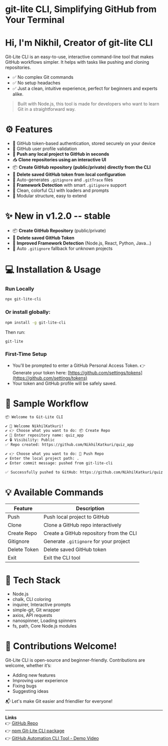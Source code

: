 # git-lite CLI, Simplifying GitHub from Your Terminal

# Hi, I'm Nikhil, Creator of git-lite CLI

Git-Lite CLI is an easy-to-use, interactive command-line tool that makes GitHub workflows simpler. It helps with tasks like pushing and cloning repositories.

* ✅ No complex Git commands
* ✅ No setup headaches
* ✅ Just a clean, intuitive experience, perfect for beginners and experts alike.

> Built with Node.js, this tool is made for developers who want to learn Git in a straightforward way.

# ⚙️ Features

* 🔐 GitHub token-based authentication, stored securely on your device
* 👤 GitHub user profile validation
* 🚀 **Push any local project to GitHub in seconds**
* 📥 **Clone repositories using an interactive UI**
* 📦 **Create GitHub repository (public/private) directly from the CLI**
* 🧹 **Delete saved GitHub token from local configuration**
* 🧾 Auto-generates `.gitignore` and `.gitTrace` files
* 🧠 **Framework Detection** with smart `.gitignore` support
* 💬 Clean, colorful CLI with loaders and prompts
* 🧩 Modular structure, easy to extend

# ✨ New in v1.2.0 -- stable

* 📦 **Create GitHub Repository** (public/private)
* 🔑 **Delete saved GitHub Token**
* 🧠 **Improved Framework Detection** (Node.js, React, Python, Java...)
* 🚀 Auto `.gitignore` fallback for unknown projects

# 💻 Installation & Usage

### Run Locally

```bash
npx git-lite-cli
```

### Or install globally:

```bash
npm install -g git-lite-cli
```

Then run:

```bash
git-lite
```

### First-Time Setup

* You'll be prompted to enter a GitHub Personal Access Token.
  👉 Generate your token here: [https://github.com/settings/tokens](https://github.com/settings/tokens)
* Your token and GitHub profile will be safely saved.

# 📸 Sample Workflow

```bash
📦 Welcome to Git-Lite CLI

✔ 🎉 Welcome NikhilKatkuri!
✔ 👉 Choose what you want to do: 📦 Create Repo
✔ 📝 Enter repository name: quiz_app
✔ 🔒 Visibility: Public
✅ Repo created: https://github.com/NikhilKatkuri/quiz_app

✔ 👉 Choose what you want to do: 🚀 Push Repo
✔ Enter the local project path: .
✔ Enter commit message: pushed from git-lite-cli

✅ Successfully pushed to GitHub: https://github.com/NikhilKatkuri/quiz_app.git
```

# 💡 Available Commands

| Feature      | Description                            |
| ------------ | -------------------------------------- |
| Push         | Push local project to GitHub           |
| Clone        | Clone a GitHub repo interactively      |
| Create Repo  | Create a GitHub repository from the CLI      |
| Gitignore    | Generate `.gitignore` for your project |
| Delete Token | Delete saved GitHub token              |
| Exit         | Exit the CLI tool                      |

# 🧩 Tech Stack

* Node.js
* chalk, CLI coloring
* inquirer, Interactive prompts
* simple-git, Git wrapper
* axios, API requests
* nanospinner, Loading spinners
* fs, path, Core Node.js modules

# 🤝 Contributions Welcome!

Git-Lite CLI is open-source and beginner-friendly. Contributions are welcome, whether it’s:

* Adding new features
* Improving user experience
* Fixing bugs
* Suggesting ideas

📬 Let's make Git easier and friendlier for everyone!

---

**Links**  
👉 [GitHub Repo](https://github.com/yourusername/git-lite-cli)  
👉 [npm Git-Lite CLI package](https://www.npmjs.com/package/git-lite-cli)  
👉 [GitHub Automation CLI Tool - Demo Video](#)  